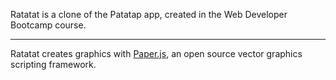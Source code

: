 Ratatat is a clone of the Patatap app, created in the Web Developer Bootcamp course.

---

Ratatat creates graphics with [Paper.js](http://paperjs.org/), an open source vector graphics scripting framework.